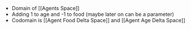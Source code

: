 - Domain of [[Agents Space]]
- Adding 1 to age and -1 to food (maybe later on can be a parameter)
- Codomain is [[Agent Food Delta Space]] and [[Agent Age Delta Space]]